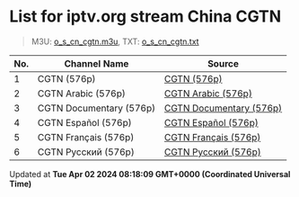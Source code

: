 # List for **iptv.org stream China CGTN**

> M3U: [o_s_cn_cgtn.m3u](/o_s_cn_cgtn.m3u), TXT: [o_s_cn_cgtn.txt](/txt/o_s_cn_cgtn.txt)

| No.  | Channel Name | Source |
| --- | ------------ | --- |
| 1 | CGTN (576p) | [CGTN (576p)](http://223.110.245.149/ott.js.chinamobile.com/PLTV/3/224/3221225917/index.m3u8) |
| 2 | CGTN Arabic (576p) | [CGTN Arabic (576p)](https://news.cgtn.com/resource/live/arabic/cgtn-a.m3u8) |
| 3 | CGTN Documentary (576p) | [CGTN Documentary (576p)](https://news.cgtn.com/resource/live/document/cgtn-doc.m3u8) |
| 4 | CGTN Español (576p) | [CGTN Español (576p)](https://livees.cgtn.com/1000e/prog_index.m3u8) |
| 5 | CGTN Français (576p) | [CGTN Français (576p)](https://news.cgtn.com/resource/live/french/cgtn-f.m3u8) |
| 6 | CGTN Русский (576p) | [CGTN Русский (576p)](https://news.cgtn.com/resource/live/russian/cgtn-r.m3u8) |

Updated at **Tue Apr 02 2024 08:18:09 GMT+0000 (Coordinated Universal Time)**

